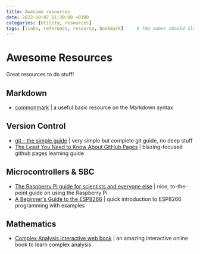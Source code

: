```yaml
---
title: Awesome resources
date: 2022-10-07 11:39:00 +0100
categories: [Utility, resources]
tags: [links, reference, resource, bookmark]     # TAG names should always be lowercase
---
```

# Awesome Resources

Great resources to do stuff!
## Markdown
- [commonmark](https://commonmark.org/) | a useful basic resource on the Markdown syntax

## Version Control
- [git - the simple guide](https://rogerdudler.github.io/git-guide/) | very simple but complete git guide, no deep stuff
- [The Least You Need to Know About GitHub Pages](https://tomcam.github.io/least-github-pages/) | blazing-focused github pages learning guide

## Microcontrollers & SBC

- [The Raspberry Pi guide for scientists and everyone else](https://raspberrypi-guide.github.io) | nice, to-the-point guide on using the Raspberry Pi
- [A Beginner's Guide to the ESP8266](https://tttapa.github.io/ESP8266/Chap01%20-%20ESP8266.html) | quick introduction to ESP8266 programming with examples

## Mathematics
* [Complex Analysis interactive web book](https://complex-analysis.com/) | an amazing interactive online book to learn complex analysis
